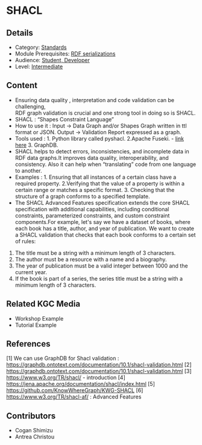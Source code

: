 # SHACL
## Details
* Category: [Standards](../categories/Standards.md)
* Module Prerequisites: [RDF serializations](../modules/RDF_serializations.md)
* Audience: [Student, Developer](../audiences/Student,_Developer.md)
* Level: [Intermediate](../levels/Intermediate.md)

## Content
* Ensuring data quality , interpretation and code validation can be challenging,  
RDF graph validation is crucial and one strong tool in doing so is SHACL.
* SHACL : “Shapes Constraint Language”
* How to use it : Input -> Data Graph and/or Shapes Graph  written in ttl format or JSON. Output -> Validation Report expressed as a graph.
* Tools used : 1. Python library called pyshacl. 2.Apache Fuseki. - [link here](https://jena.apache.org/documentation/shacl/index.html) 3. GraphDB.
* SHACL helps to detect errors, inconsistencies, and incomplete data in RDF data graphs.It improves data quality, interoperability, and consistency. Also it can help when “translating” code from one language to another.
* Examples : 1. Ensuring that all instances of a certain class have a required property. 2.Verifying that the value of a property is within a certain range or matches a specific format. 3. Checking that the structure of a graph conforms to a specified template.
* The SHACL Advanced Features specification extends the core SHACL specification with additional capabilities, including conditional constraints, parameterized constraints, and custom constraint components.For example, let's say we have a dataset of books, where each book has a title, author, and year of publication. We want to create a SHACL validation that checks that each book conforms to a certain set of rules:
1. The title must be a string with a minimum length of 3 characters.
2. The author must be a resource with a name and a biography.
3. The year of publication must be a valid integer between 1000 and the current year.
4. If the book is part of a series, the series title must be a string with a minimum length of 3 characters.

## Related KGC Media
* Workshop Example
* Tutorial Example

## References
[1] We can use GraphDB for Shacl validation :  https://graphdb.ontotext.com/documentation/10.1/shacl-validation.html
[2] https://graphdb.ontotext.com/documentation/10.1/shacl-validation.html
[3] https://www.w3.org/TR/shacl/ - introduction
[4] https://jena.apache.org/documentation/shacl/index.html
[5] https://github.com/KnowWhereGraph/KWG-SHACL
[6] https://www.w3.org/TR/shacl-af/ : Advanced Features 


## Contributors
* Cogan Shimizu
* Antrea Christou